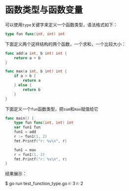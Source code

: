 # 函数类型与函数变量

可以使用`type`关键字来定义一个函数类型，语法格式如下：

```go
type fun func(int, int) int
```



下面定义两个这样结构的两个函数，一个求和，一个比较大小：

```go
func add(a int, b int) int {
	return a + b
}

func max(a int, b int) int {
	if a > b {
		return a
	} else {
		return b
	}
}
```

下面定义一个`fun`函数类型，把`sum`和`max`赋值给它

```go
func main() {
	type fun func(int, int) int
	var fun1 fun
	fun1 = add
	r := fun1(1, 2)
	fmt.Printf("r: %v\n", r)

	fun1 = max
	r = fun1(1, 2)
	fmt.Printf("r: %v\n", r)
}
```

结果展示：

$ go run test_function_type.go 
r: 3
r: 2
